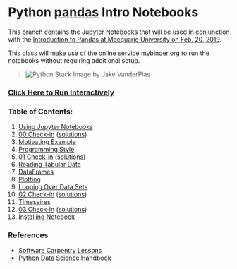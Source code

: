 # Python [pandas](https://pandas.pydata.org) Intro Notebooks

This branch contains the Jupyter Notebooks that will be used in conjunction with
the [Introduction to Pandas at Macquarie University on Feb. 20, 2019](https://www.eventbrite.co.uk/e/introduction-to-pandas-at-macquarie-university-tickets-56090071915?utm_term=eventurl_text).

This class will make use of the online service [mybinder.org](mybinder.org) to run the notebooks without requiring additional setup.

> ![Python Stack](https://pangeo-data.github.io/img/scientific-python-28-638.jpg)
> Image by Jake VanderPlas

### [Click Here to Run Interactively](https://mybinder.org/v2/gh/MQ-software-carpentry/2019-02-20-python-pandas-intro/notebooks?filepath=UsingJupyterNotebooks.ipynb&urlpath=lab)

### Table of Contents:

1. [Using Jupyter Notebooks](notebooks/UsingJupyterNotebooks.ipynb)
2. [00 Check-in](notebooks/00-Checkin.ipynb) ([solutions](notebooks/00-Checkin-Solutions.ipynb))
3. [Motivating Example](notebooks/MotivatingExample.ipynb)
4. [Programming Style](notebooks/ProgrammingStyle.ipynb)
5. [01 Check-in](notebooks/01-Checkin.ipynb) ([solutions](notebooks/01-Checkin-Solutions.ipynb))
6. [Reading Tabular Data](notebooks/ReadingTabularData.ipynb)
7. [DataFrames](notebooks/DataFrames.ipynb)
8. [Plotting](notebooks/Plotting.ipynb)
9. [Looping Over Data Sets](notebooks/LoopingDatasets)
10. [02 Check-in](notebooks/02-Checkin.ipynb) ([solutions](notebooks/02-Checkin-Solutions.ipynb))
11. [Timeseires](notebooks/Timeseries.ipynb)
10. [03 Check-in](notebooks/03-Checkin.ipynb) ([solutions](notebooks/03-Checkin-Solutions.ipynb))
12. [Installing Notebook](notebooks/InstallingNotebook.ipynb)


### References

* [Software Carpentry Lessons](http://swcarpentry.github.io/python-novice-gapminder/)
* [Python Data Science Handbook](https://jakevdp.github.io/PythonDataScienceHandbook/index.html)
